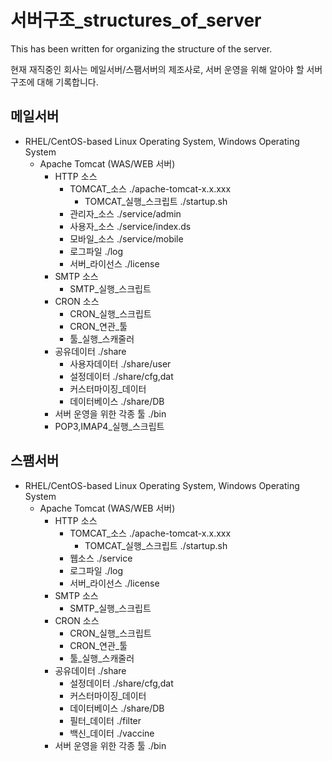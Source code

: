 # 서버구조_structures_of_server
This has been written for organizing the structure of the server.

현재 재직중인 회사는 메일서버/스팸서버의 제조사로, 서버 운영을 위해 알아야 할 서버구조에 대해 기록합니다.

## 메일서버
- RHEL/CentOS-based Linux Operating System, Windows Operating System
    - Apache Tomcat (WAS/WEB 서버)
        - HTTP 소스
            - TOMCAT_소스 ./apache-tomcat-x.x.xxx
                - TOMCAT_실행_스크립트 ./startup.sh
            - 관리자_소스 ./service/admin
            - 사용자_소스 ./service/index.ds
            - 모바일_소스 ./service/mobile
            - 로그파일 ./log
            - 서버_라이선스 ./license
        - SMTP 소스
            - SMTP_실행_스크립트
        - CRON 소스
            - CRON_실행_스크립트
            - CRON_연관_툴
            - 툴_실행_스캐줄러
        - 공유데이터 ./share
            - 사용자데이터 ./share/user
            - 설정데이터 ./share/cfg,dat
            - 커스터마이징_데이터
            - 데이터베이스 ./share/DB
        - 서버 운영을 위한 각종 툴 ./bin
        - POP3,IMAP4_실행_스크립트

## 스팸서버
- RHEL/CentOS-based Linux Operating System, Windows Operating System
    - Apache Tomcat (WAS/WEB 서버)
        - HTTP 소스
            - TOMCAT_소스 ./apache-tomcat-x.x.xxx
                - TOMCAT_실행_스크립트 ./startup.sh
            - 웹소스 ./service
            - 로그파일 ./log
            - 서버_라이선스 ./license
        - SMTP 소스
            - SMTP_실행_스크립트
        - CRON 소스
            - CRON_실행_스크립트
            - CRON_연관_툴
            - 툴_실행_스캐줄러
        - 공유데이터 ./share
            - 설정데이터 ./share/cfg,dat
            - 커스터마이징_데이터
            - 데이터베이스 ./share/DB
            - 필터_데이터 ./filter
            - 백신_데이터 ./vaccine
        - 서버 운영을 위한 각종 툴 ./bin